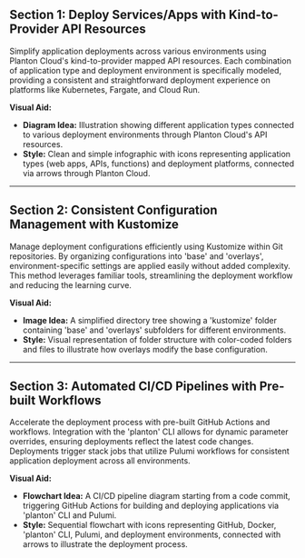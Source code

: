 ## Section 1: **Deploy Services/Apps with Kind-to-Provider API Resources**

Simplify application deployments across various environments using Planton Cloud's kind-to-provider mapped API
resources. Each combination of application type and deployment environment is specifically modeled, providing a
consistent and straightforward deployment experience on platforms like Kubernetes, Fargate, and Cloud Run.

**Visual Aid:**

- **Diagram Idea:** Illustration showing different application types connected to various deployment environments
  through Planton Cloud's API resources.
- **Style:** Clean and simple infographic with icons representing application types (web apps, APIs, functions) and
  deployment platforms, connected via arrows through Planton Cloud.

---

## Section 2: **Consistent Configuration Management with Kustomize**

Manage deployment configurations efficiently using Kustomize within Git repositories. By organizing configurations
into 'base' and 'overlays', environment-specific settings are applied easily without added complexity. This method
leverages familiar tools, streamlining the deployment workflow and reducing the learning curve.

**Visual Aid:**

- **Image Idea:** A simplified directory tree showing a 'kustomize' folder containing 'base' and 'overlays' subfolders
  for different environments.
- **Style:** Visual representation of folder structure with color-coded folders and files to illustrate how overlays
  modify the base configuration.

---

## Section 3: **Automated CI/CD Pipelines with Pre-built Workflows**

Accelerate the deployment process with pre-built GitHub Actions and workflows. Integration with the 'planton' CLI allows
for dynamic parameter overrides, ensuring deployments reflect the latest code changes. Deployments trigger stack jobs
that utilize Pulumi workflows for consistent application deployment across all environments.

**Visual Aid:**

- **Flowchart Idea:** A CI/CD pipeline diagram starting from a code commit, triggering GitHub Actions for building and
  deploying applications via 'planton' CLI and Pulumi.
- **Style:** Sequential flowchart with icons representing GitHub, Docker, 'planton' CLI, Pulumi, and deployment
  environments, connected with arrows to illustrate the deployment process.
